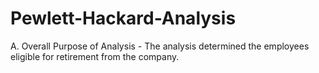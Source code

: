 # Pewlett-Hackard-Analysis

A. Overall Purpose of Analysis - The analysis determined the employees eligible for retirement from the company.

